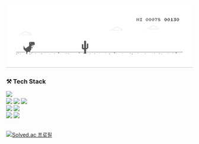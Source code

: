 <div align="center">
  
![dino.gif](./dino.gif)

</div>


### ⚒️ Tech Stack

<p>
<img src="https://img.shields.io/badge/Java-E64415?style=flat&logo=Conda-Forge&logoColor=white" /><br>
<img src="https://img.shields.io/badge/Spring Boot-6DB33F?style=for-the-badge&logo=springboot&logoColor=white" /> 
<img src="https://img.shields.io/badge/Spring Data JPA-6DB33F?style=for-the-badge&logo=spring&logoColor=white" /> 
<img src="https://img.shields.io/badge/Spring Security-6DB33F?style=for-the-badge&logo=springsecurity&logoColor=white" />
<br>

<img src="https://img.shields.io/badge/QueryDSL-0094F5?style=for-the-badge&logo=spring&logoColor=white" /> 
<img src="https://img.shields.io/badge/MySQL-4479A1?style=for-the-badge&logo=mysql&logoColor=white" /> 
<br>

<img src="https://img.shields.io/badge/Github Actions-2088FF?style=for-the-badge&logo=githubactions&logoColor=white" /> 
<img src="https://img.shields.io/badge/Docker-2496ED?style=for-the-badge&logo=docker&logoColor=white" /> 
<br><br>

</p>

[![Solved.ac
프로필](http://mazassumnida.wtf/api/v2/generate_badge?boj=gkfktkrh153)](https://solved.ac/profile/gkfktkrh153)

<br><br>
